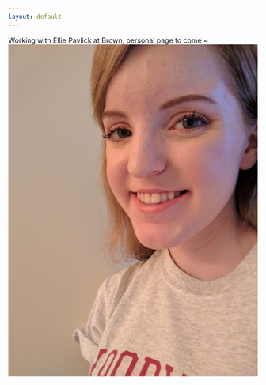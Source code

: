 ```yaml
---
layout: default
---
```

Working with Ellie Pavlick at Brown, personal page to come ~
![Screenshot Image](assets/images/Sydney_Zink.jpg)
